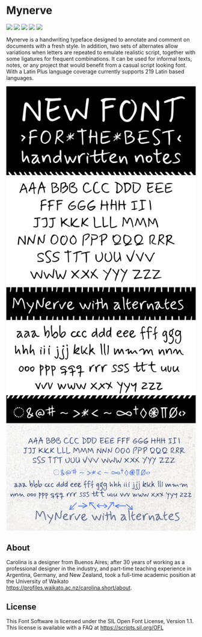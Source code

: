 # Mynerve

[![][Fontbakery]](https://carolinashort.github.io/MyNerve/fontbakery/fontbakery-report.html)
[![][Universal]](https://carolinashort.github.io/MyNerve/fontbakery/fontbakery-report.html)
[![][GF Profile]](https://carolinashort.github.io/MyNerve/fontbakery/fontbakery-report.html)
[![][Outline Correctness]](https://carolinashort.github.io/MyNerve/fontbakery/fontbakery-report.html)
[![][Shaping]](https://carolinashort.github.io/MyNerve/fontbakery/fontbakery-report.html)

[Fontbakery]: https://img.shields.io/endpoint?url=https%3A%2F%2Fraw.githubusercontent.com%2Fcarolinashort%2FMyNerve%2Fgh-pages%2Fbadges%2Foverall.json
[GF Profile]: https://img.shields.io/endpoint?url=https%3A%2F%2Fraw.githubusercontent.com%2Fcarolinashort%2FMyNerve%2Fgh-pages%2Fbadges%2FGoogleFonts.json
[Outline Correctness]: https://img.shields.io/endpoint?url=https%3A%2F%2Fraw.githubusercontent.com%2Fcarolinashort%2FMyNerve%2Fgh-pages%2Fbadges%2FOutlineCorrectnessChecks.json
[Shaping]: https://img.shields.io/endpoint?url=https%3A%2F%2Fraw.githubusercontent.com%2Fcarolinashort%2FMyNerve%2Fgh-pages%2Fbadges%2FShapingChecks.json
[Universal]: https://img.shields.io/endpoint?url=https%3A%2F%2Fraw.githubusercontent.com%2Fcarolinashort%2FMyNerve%2Fgh-pages%2Fbadges%2FUniversal.json

Mynerve is a handwriting typeface designed to annotate and comment on documents with a fresh style. In addition, two sets of alternates allow variations when letters are repeated to emulate realistic script, together with some ligatures for frequent combinations. It can be used for informal texts, notes, or any project that would benefit from a casual script looking font. With a Latin Plus language coverage currently supports 219 Latin based languages.

![Sample Image](documentation/MyNerve-main.png)
![Sample Image](documentation/MyNerve-all.png)

## About

Carolina is a designer from Buenos Aires; after 30 years of working as a professional designer in the industry, and part-time teaching experience in Argentina, Germany, and New Zealand, took a full-time academic position at the University of Waikato <https://profiles.waikato.ac.nz/carolina.short/about>.

## License

This Font Software is licensed under the SIL Open Font License, Version 1.1.
This license is available with a FAQ at
https://scripts.sil.org/OFL
